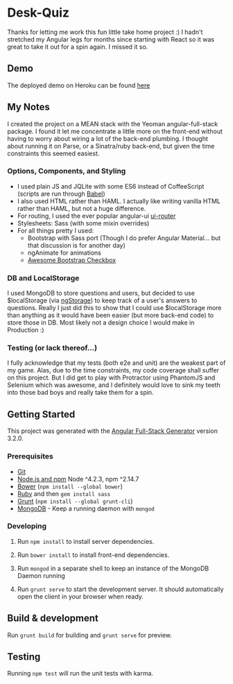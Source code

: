# Desk-Quiz

Thanks for letting me work this fun little take home project :) I hadn't stretched my Angular legs for months since starting with React so it was great to take it out for a spin again. I missed it so.

## Demo
The deployed demo on Heroku can be found [here](https://quizyluis.herokuapp.com)

## My Notes

I created the project on a MEAN stack with the Yeoman angular-full-stack package. I found it let me concentrate a little more on the front-end without having to worry about wiring a lot of the back-end plumbing.
I thought about running it on Parse, or a Sinatra/ruby back-end, but given the time constraints this seemed easiest.

### Options, Components, and Styling
* I used plain JS and JQLite with some ES6 instead of CoffeeScript (scripts are run through [Babel](https://babeljs.io/))
* I also used HTML rather than HAML. I actually like writing vanilla HTML rather than HAML, but not a huge difference.
* For routing, I used the ever popular angular-ui [ui-router](https://github.com/angular-ui/ui-router)
* Stylesheets: Sass (with some mixin overrides)
* For all things pretty I used:
  * Bootstrap with Sass port (Though I do prefer Angular Material... but that discussion is for another day)
  * ngAnimate for animations
  * [Awesome Bootstrap Checkbox](https://github.com/flatlogic/awesome-bootstrap-checkbox)

### DB and LocalStorage

I used MongoDB to store questions and users, but decided to use $localStorage (via [ngStorage](https://github.com/gsklee/ngStorage)) to keep track of a user's answers to questions. Really I just did this to show that I could use $localStorage more than anything as it would have been easier (but more back-end code) to store those in DB. Most likely not a design choice I would make in Production :)

### Testing (or lack thereof...)

I fully acknowledge that my tests (both e2e and unit) are the weakest part of my game. Alas, due to the time constraints, my code coverage shall suffer on this project. But I did get to play with Protractor using PhantomJS and Selenium which was awesome, and I definitely would love to sink my teeth into those bad boys and really take them for a spin.

## Getting Started

This project was generated with the [Angular Full-Stack Generator](https://github.com/DaftMonk/generator-angular-fullstack) version 3.2.0.

### Prerequisites

- [Git](https://git-scm.com/)
- [Node.js and npm](nodejs.org) Node ^4.2.3, npm ^2.14.7
- [Bower](bower.io) (`npm install --global bower`)
- [Ruby](https://www.ruby-lang.org) and then `gem install sass`
- [Grunt](http://gruntjs.com/) (`npm install --global grunt-cli`)
- [MongoDB](https://www.mongodb.org/) - Keep a running daemon with `mongod`

### Developing

1. Run `npm install` to install server dependencies.

2. Run `bower install` to install front-end dependencies.

3. Run `mongod` in a separate shell to keep an instance of the MongoDB Daemon running

4. Run `grunt serve` to start the development server. It should automatically open the client in your browser when ready.

## Build & development

Run `grunt build` for building and `grunt serve` for preview.

## Testing

Running `npm test` will run the unit tests with karma.
